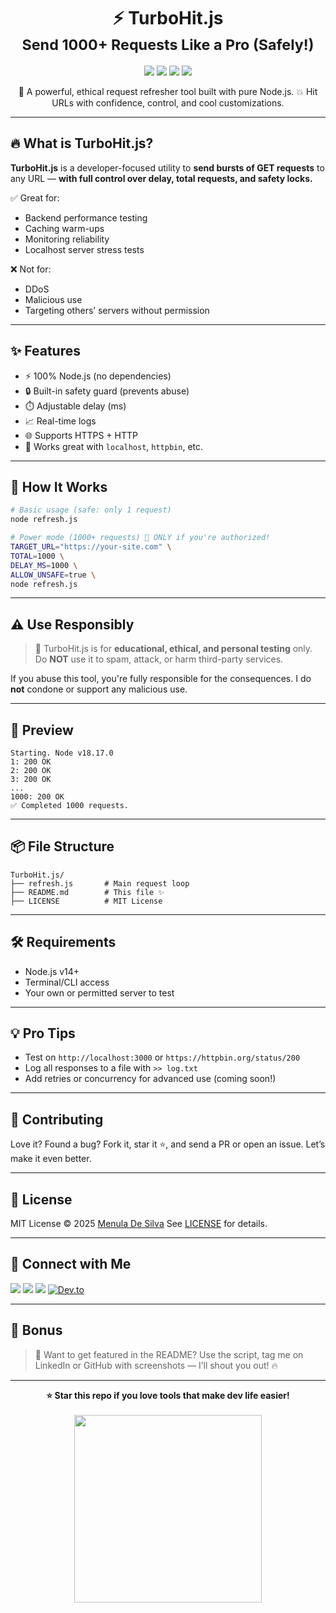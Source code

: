 <h1 align="center">
  ⚡ TurboHit.js
  <br>
  <sub>Send 1000+ Requests Like a Pro (Safely!)</sub>
</h1>

<p align="center">
  <img src="https://img.shields.io/github/stars/DMS-Menula/TurboHit.js?style=for-the-badge" />
  <img src="https://img.shields.io/github/forks/DMS-Menula/TurboHit.js?style=for-the-badge" />
  <img src="https://img.shields.io/github/license/DMS-Menula/TurboHit.js?style=for-the-badge" />
  <img src="https://img.shields.io/badge/Made%20By-Menula-blueviolet?style=for-the-badge" />
</p>

<p align="center">
  🚀 A powerful, ethical request refresher tool built with pure Node.js.  
  💥 Hit URLs with confidence, control, and cool customizations.  
</p>

---

## 🔥 What is TurboHit.js?

**TurboHit.js** is a developer-focused utility to **send bursts of GET requests** to any URL — **with full control over delay, total requests, and safety locks.**

✅ Great for:
- Backend performance testing
- Caching warm-ups
- Monitoring reliability
- Localhost server stress tests

❌ Not for:
- DDoS
- Malicious use
- Targeting others’ servers without permission

---

## ✨ Features

- ⚡ 100% Node.js (no dependencies)
- 🔒 Built-in safety guard (prevents abuse)
- ⏱️ Adjustable delay (ms)
- 📈 Real-time logs
- 🌐 Supports HTTPS + HTTP
- 🧪 Works great with `localhost`, `httpbin`, etc.

---

## 🧠 How It Works

```bash
# Basic usage (safe: only 1 request)
node refresh.js
````

```bash
# Power mode (1000+ requests) 🚨 ONLY if you're authorized!
TARGET_URL="https://your-site.com" \
TOTAL=1000 \
DELAY_MS=1000 \
ALLOW_UNSAFE=true \
node refresh.js
```

---

## ⚠️ Use Responsibly

> 🛑 TurboHit.js is for **educational, ethical, and personal testing** only.
> Do **NOT** use it to spam, attack, or harm third-party services.

If you abuse this tool, you're fully responsible for the consequences. I do **not** condone or support any malicious use.

---

## 🌟 Preview

```
Starting. Node v18.17.0
1: 200 OK
2: 200 OK
3: 200 OK
...
1000: 200 OK
✅ Completed 1000 requests.
```

---

## 📦 File Structure

```
TurboHit.js/
├── refresh.js       # Main request loop
├── README.md        # This file ✨
├── LICENSE          # MIT License
```

---

## 🛠 Requirements

* Node.js v14+
* Terminal/CLI access
* Your own or permitted server to test

---

## 💡 Pro Tips

* Test on `http://localhost:3000` or `https://httpbin.org/status/200`
* Log all responses to a file with `>> log.txt`
* Add retries or concurrency for advanced use (coming soon!)

---

## 🤝 Contributing

Love it? Found a bug?
Fork it, star it ⭐, and send a PR or open an issue. Let’s make it even better.

---

## 🧾 License

MIT License © 2025 [Menula De Silva](https://github.com/DMS-Menula)
See [LICENSE](./LICENSE) for details.

---

## 🔗 Connect with Me

<p align="left">
  <a href="https://github.com/DMS-Menula"><img src="https://img.shields.io/badge/GitHub-DMS--Menula-informational?style=for-the-badge&logo=github"></a>
  <a href="https://dms-menula.github.io"><img src="https://img.shields.io/badge/Portfolio-My_Website-critical?style=for-the-badge&logo=firefox-browser"></a>
  <a href="https://www.linkedin.com/in/dmsmenula"><img src="https://img.shields.io/badge/LinkedIn-Connect-blue?style=for-the-badge&logo=linkedin"></a>
  <a href="https://dev.to/dmsmenula"><img alt="Dev.to" src="https://img.shields.io/badge/Dev.to-0A0A0A.svg?style=for-the-badge&logo=devdotto&logoColor=white"></a>
</p>

---

## 📣 Bonus

> 💬 Want to get featured in the README?
> Use the script, tag me on LinkedIn or GitHub with screenshots — I’ll shout you out! 🔥

---

<p align="center">
  <b>⭐ Star this repo if you love tools that make dev life easier!</b><br><br>
  <img src="https://media.giphy.com/media/3oKIPsx2VAYAgEHC12/giphy.gif" width="300" />
</p>